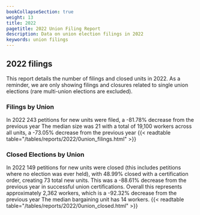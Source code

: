 ```yaml
---
bookCollapseSection: true
weight: 13
title: 2022
pagetitle: 2022 Union Filing Report
description: Data on union election filings in 2022
keywords: union filings
---
```


## 2022 filings

This report details the number of filings and closed units in 2022. As a reminder, we are only showing filings and closures related to single union elections (rare multi-union elections are excluded).

### Filings by Union
In 2022 243 petitions for new units were filed, a -81.78% decrease from the previous year The median size was 21 with a total of 19,100 workers across all units, a -73.05% decrease from the previous year
{{< readtable table="/tables/reports/2022/0union_filings.html" >}}

### Closed Elections by Union
In 2022 149 petitions for new units were closed (this includes petitions where no election was ever held), with 48.99% closed with a certification order, creating 73 total new units. This was a -88.61% decrease from the previous year in successful union certifications. Overall this represents approximately 2,362 workers, which is a -92.32% decrease from the previous year The median bargaining unit has 14 workers.
{{< readtable table="/tables/reports/2022/0union_closed.html" >}}
